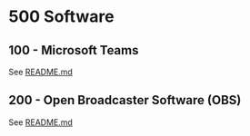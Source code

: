 # 500 Software

## 100 - Microsoft Teams

See [README.md](./100/README.md)

## 200 - Open Broadcaster Software (OBS)

See [README.md](./200/README.md)
